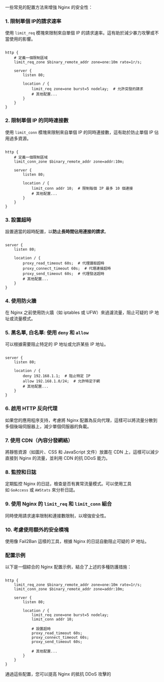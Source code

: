 
一些常見的配置方法來增強 Nginx 的安全性：

### 1. 限制單個 IP的請求速率

使用 `limit_req` 模塊來限制來自單個 IP 的請求速率。這有助於減少暴力攻擊或不當使用的影響。

```nginx

http {
    # 定義一個限制區域
    limit_req_zone $binary_remote_addr zone=one:10m rate=1r/s;

    server {
        listen 80;

        location / {
            limit_req zone=one burst=5 nodelay;  # 允許突發的請求
            # 其他配置...
        }
    }
}

```
### 2. 限制單個 IP 的同時連接數

使用 `limit_conn` 模塊來限制來自單個 IP 的同時連接數，這有助於防止單個 IP 佔用過多資源。

```nginx

http {
    # 定義一個限制區域
    limit_conn_zone $binary_remote_addr zone=addr:10m;

    server {
        listen 80;

        location / {
            limit_conn addr 10;  # 限制每個 IP 最多 10 個連接
            # 其他配置...
        }
    }
}

```
### 3. 設置超時

設置適當的超時配置，以**防止長時間佔用連接的請求**。

```nginx

server {
    listen 80;

    location / {
        proxy_read_timeout 60s;  # 代理讀取超時
        proxy_connect_timeout 60s;  # 代理連接超時
        proxy_send_timeout 60s;  # 代理發送超時
        # 其他配置...
    }
}

```
### 4. 使用防火牆

在 Nginx 之前使用防火牆（如 iptables 或 UFW）來過濾流量，阻止可疑的 IP 地址或流量模式。

### 5. 黑名單, 白名單: 使用 `deny` 和 `allow`

可以根據需要阻止特定的 IP 地址或允許某些 IP 地址。

```nginx

server {
    listen 80;

    location / {
        deny 192.168.1.1;  # 阻止特定 IP
        allow 192.168.1.0/24;  # 允許特定子網
        # 其他配置...
    }
}

```

### 6. 啟用 HTTP 反向代理

如果您的應用程序支持，考慮將 Nginx 配置為反向代理，這樣可以將流量分散到多個後端伺服器上，減少單個伺服器的負載。

### 7. 使用 CDN（內容分發網絡）

將靜態資源（如圖片、CSS 和 JavaScript 文件）放置在 CDN 上，這樣可以減少直接到 Nginx 的流量，並利用 CDN 的抗 DDoS 能力。

### 8. 監控和日誌

定期監控 Nginx 的日誌，檢查是否有異常流量模式。可以使用工具如 `GoAccess` 或 `AWStats` 來分析日誌。

### 9. 使用 Nginx 的 `limit_req` 和 `limit_conn` 組合

同時使用請求速率限制和連接數限制，以增強安全性。

### 10. 考慮使用額外的安全模塊

使用像 Fail2Ban 這樣的工具，根據 Nginx 的日誌自動阻止可疑的 IP 地址。

### 配置示例

以下是一個綜合的 Nginx 配置示例，結合了上述的多種防護措施：

```nginx

http {
    limit_req_zone $binary_remote_addr zone=one:10m rate=1r/s;
    limit_conn_zone $binary_remote_addr zone=addr:10m;

    server {
        listen 80;

        location / {
            limit_req zone=one burst=5 nodelay;
            limit_conn addr 10;

            # 設置超時
            proxy_read_timeout 60s;
            proxy_connect_timeout 60s;
            proxy_send_timeout 60s;

            # 其他配置...
        }
    }
}

```

通過這些配置，您可以提高 Nginx 的抵抗 DDoS 攻擊的
